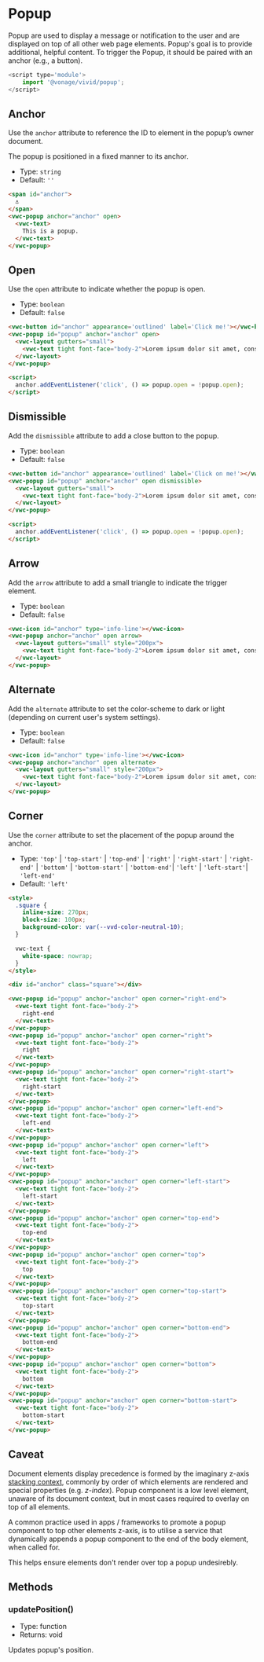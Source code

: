 # Popup

Popup are used to display a message or notification to the user and are displayed on top of all other web page elements.
Popup's goal is to provide additional, helpful content. To trigger the Popup, it should be paired with an anchor (e.g., a button).

```js
<script type='module'>
    import '@vonage/vivid/popup';
</script>
```

## Anchor

Use the `anchor` attribute to reference the ID to element in the popup’s owner document.

The popup is positioned in a fixed manner to its anchor.

- Type: `string`
- Default: `''`

```html preview center
<span id="anchor">
  ⚓️
</span>
<vwc-popup anchor="anchor" open>
  <vwc-text>
    This is a popup.
  </vwc-text>
</vwc-popup>
```

## Open

Use the `open` attribute to indicate whether the popup is open.

- Type: `boolean`
- Default: `false`

```html preview center
<vwc-button id="anchor" appearance='outlined' label='Click me!'></vwc-button>
<vwc-popup id="popup" anchor="anchor" open>
  <vwc-layout gutters="small">
    <vwc-text tight font-face="body-2">Lorem ipsum dolor sit amet, consectetur adipiscing elit, sed do eiusmod tempor incididunt ut labore et dolore magna aliqua.</vwc-text>
  </vwc-layout>
</vwc-popup>

<script>
  anchor.addEventListener('click', () => popup.open = !popup.open);
</script>
```

## Dismissible

Add the `dismissible` attribute to add a close button to the popup.

- Type: `boolean`
- Default: `false`

```html preview center
<vwc-button id="anchor" appearance='outlined' label='Click on me!'></vwc-button>
<vwc-popup id="popup" anchor="anchor" open dismissible>
  <vwc-layout gutters="small">
    <vwc-text tight font-face="body-2">Lorem ipsum dolor sit amet, consectetur adipiscing elit.</vwc-text>
  </vwc-layout>
</vwc-popup>

<script>
  anchor.addEventListener('click', () => popup.open = !popup.open);
</script>
```

## Arrow

Add the `arrow` attribute to add a small triangle to indicate the trigger element.

- Type: `boolean`
- Default: `false`

```html preview center
<vwc-icon id="anchor" type='info-line'></vwc-icon>
<vwc-popup anchor="anchor" open arrow>
  <vwc-layout gutters="small" style="200px">
    <vwc-text tight font-face="body-2">Lorem ipsum dolor sit amet, consectetur adipiscing elit, sed do eiusmod tempor incididunt ut labore et dolore magna aliqua.</vwc-text>
  </vwc-layout>
</vwc-popup>
```

## Alternate

Add the `alternate` attribute to set the color-scheme to dark or light (depending on current user's system settings).

- Type: `boolean`
- Default: `false`

```html preview center
<vwc-icon id="anchor" type='info-line'></vwc-icon>
<vwc-popup anchor="anchor" open alternate>
  <vwc-layout gutters="small" style="200px">
    <vwc-text tight font-face="body-2">Lorem ipsum dolor sit amet, consectetur adipiscing elit, sed do eiusmod tempor incididunt ut labore et dolore magna aliqua.</vwc-text>
  </vwc-layout>
</vwc-popup>
```

## Corner

Use the `corner` attribute to set the placement of the popup around the anchor.

- Type: `'top'` | `'top-start'` | `'top-end'` | `'right'` | `'right-start'` | `'right-end'` | `'bottom'` | `'bottom-start'` | `'bottom-end'`| `'left'` | `'left-start'`| `'left-end'`
- Default: `'left'`

```html preview center
<style>
  .square {
    inline-size: 270px;
    block-size: 100px;
    background-color: var(--vvd-color-neutral-10);
  }

  vwc-text {
    white-space: nowrap;
  }
</style>

<div id="anchor" class="square"></div>

<vwc-popup id="popup" anchor="anchor" open corner="right-end">
  <vwc-text tight font-face="body-2">
    right-end
  </vwc-text>
</vwc-popup>
<vwc-popup id="popup" anchor="anchor" open corner="right">
  <vwc-text tight font-face="body-2">
    right
  </vwc-text>
</vwc-popup>
<vwc-popup id="popup" anchor="anchor" open corner="right-start">
  <vwc-text tight font-face="body-2">
    right-start
  </vwc-text>
</vwc-popup>
<vwc-popup id="popup" anchor="anchor" open corner="left-end">
  <vwc-text tight font-face="body-2">
    left-end
  </vwc-text>
</vwc-popup>
<vwc-popup id="popup" anchor="anchor" open corner="left">
  <vwc-text tight font-face="body-2">
    left
  </vwc-text>
</vwc-popup>
<vwc-popup id="popup" anchor="anchor" open corner="left-start">
  <vwc-text tight font-face="body-2">
    left-start
  </vwc-text>
</vwc-popup>
<vwc-popup id="popup" anchor="anchor" open corner="top-end">
  <vwc-text tight font-face="body-2">
    top-end
  </vwc-text>
</vwc-popup>
<vwc-popup id="popup" anchor="anchor" open corner="top">
  <vwc-text tight font-face="body-2">
    top
  </vwc-text>
</vwc-popup>
<vwc-popup id="popup" anchor="anchor" open corner="top-start">
  <vwc-text tight font-face="body-2">
    top-start
  </vwc-text>
</vwc-popup>
<vwc-popup id="popup" anchor="anchor" open corner="bottom-end">
  <vwc-text tight font-face="body-2">
    bottom-end
  </vwc-text>
</vwc-popup>
<vwc-popup id="popup" anchor="anchor" open corner="bottom">
  <vwc-text tight font-face="body-2">
    bottom
  </vwc-text>
</vwc-popup>
<vwc-popup id="popup" anchor="anchor" open corner="bottom-start">
  <vwc-text tight font-face="body-2">
    bottom-start
  </vwc-text>
</vwc-popup>
```

## Caveat

Document elements display precedence is formed by the imaginary z-axis [stacking context](https://developer.mozilla.org/en-US/docs/Web/CSS/CSS_Positioning/Understanding_z_index/The_stacking_context), commonly by order of which elements are rendered and special properties (e.g. _z-index_).
Popup component is a low level element, unaware of its document context, but in most cases required to overlay on top of all elements.

A common practice used in apps / frameworks to promote a popup component to top other elements z-axis, is to utilise a service that dynamically appends a popup component to the end of the body element, when called for.

This helps ensure elements don't render over top a popup undesirebly.

## Methods

### updatePosition()

- Type: function
- Returns: void

Updates popup's position.
